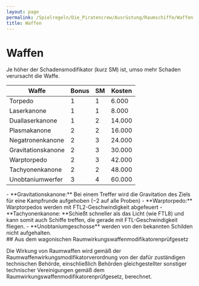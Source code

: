 ```yaml
---
layout: page
permalink: /Spielregeln/Die_Piratencrew/Ausrüstung/Raumschiffe/Waffen
title: Waffen
---
```



# Waffen


Je höher der Schadensmodifikator (kurz SM) ist, umso mehr Schaden verursacht die Waffe.

<table>
<thead>
<tr><th>Waffe</th><th>Bonus</th><th>SM</th><th>Kosten</th></tr>
</thead>
<tbody>
<tr><td>Torpedo</td><td>1</td><td>1</td><td>6.000</td></tr>
<tr><td>Laserkanone</td><td>1</td><td>1</td><td>8.000</td></tr>
<tr><td>Duallaserkanone</td><td>1</td><td>2</td><td>14.000</td></tr>
<tr><td>Plasmakanone</td><td>2</td><td>2</td><td>16.000</td></tr>
<tr><td>Negatronenkanone</td><td>2</td><td>3</td><td>24.000</td></tr>
<tr><td>Gravitationskanone</td><td>2</td><td>3</td><td>30.000</td></tr>
<tr><td>Warptorpedo</td><td>2</td><td>3</td><td>42.000</td></tr>
<tr><td>Tachyonenkanone</td><td>2</td><td>2</td><td>48.000</td></tr>
<tr><td>Unobtaniumwerfer</td><td>3</td><td>4</td><td>60.000</td></tr>
</tbody>
</table>
- **Gravitationskanone:** Bei einem Treffer wird die Gravitation des Ziels für eine Kampfrunde aufgehoben (&minus;2 auf alle Proben)
- **Warptorpedo:** Warptorpedos werden mit FTL2-Geschwindigkeit abgefeuert
- **Tachyonenkanone: **Schießt schneller als das Licht (wie FTL8) und kann somit auch Schiffe treffen, die gerade mit FTL-Geschwindigkeit fliegen.
- **Unobtaniumgeschosse** werden von den bekannten Schilden nicht aufgehalten.

<div class="anmerkung">
## Aus dem wagonischen Raumwirkungswaffenmodifikatorenprüfgesetz

Die Wirkung von Raumwaffen wird gemäß der Raumwaffenwirkungsmodifikatorverordnung von der dafür zuständigen technischen Behörde, einschließlich Behörden gleichgestellter sonstiger technischer Vereinigungen gemäß dem Raumwirkungswaffenmodifikatorenprüfgesetz, berechnet.

</div>



